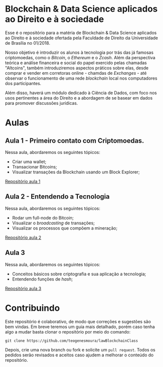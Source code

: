 # Blockchain & Data Science aplicados ao Direito e à sociedade

Esse é o repositório para a matéria de Blockchain & Data Science aplicados ao Direito e à sociedade ofertada pela Faculdade de Direito da Universidade de Brasília no 01/2018. 

Nosso objetivo é introduzir os alunos à tecnologia por trás das já famosas criptomoedas, como o _Bitcoin_, o _Ethereum_ e o _Zcash_. Além da perspectiva teórica e análise financeira e social do papel exercido pelas chamadas "Altcoins", também introduziremos aspectos práticos sobre elas, desde comprar e vender em corretoras online - chamdas de _Exchanges_ - até observar o funcionamento de uma rede _blockchain_ local nos computadores dos participantes.

Além disso, haverá um módulo dedicado à Ciência de Dados, com foco nos usos pertinentes a área do Direito e a abordagem de se basear em dados para promover discussões jurídicas.

# Aulas

## Aula 1 - Primeiro contato com Criptomoedas.

Nessa aula, abordaremos os seguintes tópicos:

- Criar uma wallet;
- Transacionar Bitcoins;
- Visualizar transações da Blockchain usando um Block Explorer;

[Repositório aula 1](https://github.com/teogenesmoura/lawBlockchainClass/tree/master/aula1)

## Aula 2 - Entendendo a Tecnologia

Nessa aula, abordaremos os seguintes tópicos:

- Rodar um full-node do Bitcoin;
- Visualizar o _broadcasting_ de transações;
- Visualizar os processos que compõem a mineração;

[Repositório aula 2](https://github.com/teogenesmoura/lawBlockchainClass/tree/master/aula2)

## Aula 3

Nessa aula, abordaremos os seguintes tópicos:

- Conceitos básicos sobre criptografia e sua aplicação a tecnologia;
- Entendendo funções de _hash_;

[Repositório aula 3](https://github.com/teogenesmoura/lawBlockchainClass/tree/master/aula3)

# Contribuindo

Este repositório é colaborativo, de modo que correções e sugestões são bem vindas. Em breve teremos um guia mais detalhado, porém caso tenha algo a mudar basta clonar o repositório por meio do comando:

```
git clone https://github.com/teogenesmoura/lawBlockchainClass
```

Depois, crie uma nova branch ou fork e solicite um `pull request`. Todos os pedidos serão revisados e aceitos caso ajudem a melhorar o conteúdo do repositório.
